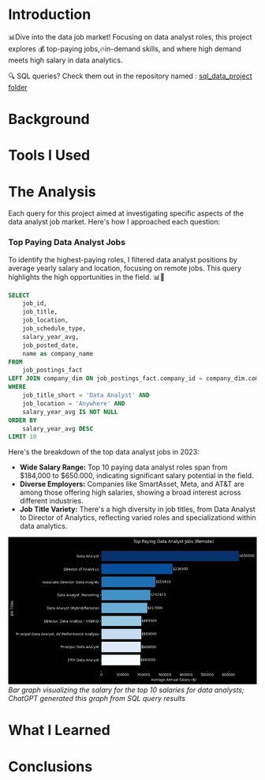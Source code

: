 # Introduction
📊Dive into the data job market! Focusing on data analyst roles, this project explores 💰 top-paying jobs,🔥in-demand skills, and where high demand meets high salary in data analytics. 

🔍 SQL queries? Check them out in the repository named : [sql_data_project folder](/sql_data_project)

# Background
# Tools I Used

# The Analysis
Each query for this project aimed at investigating specific aspects of the data analyst job market.
Here's how I approached each question:

### Top Paying Data Analyst Jobs
To identify the highest-paying roles, I filtered data analyst positions by average yearly salary and location, focusing on remote jobs. This query highlights the high opportunities in the field. 📊🚀

```sql
SELECT
    job_id,
    job_title,
    job_location,
    job_schedule_type,
    salary_year_avg,
    job_posted_date,
    name as company_name
FROM
    job_postings_fact
LEFT JOIN company_dim ON job_postings_fact.company_id = company_dim.company_id
WHERE 
    job_title_short = 'Data Analyst' AND
    job_location = 'Anywhere' AND
    salary_year_avg IS NOT NULL
ORDER BY 
    salary_year_avg DESC
LIMIT 10
```
Here's the breakdown of the top data analyst jobs in 2023:
- **Wide Salary Range:** Top 10 paying data analyst roles span from $184,000 to $650.000, indicating significant salary potential in the field.
- **Diverse Employers:** Companies like SmartAsset, Meta, and AT&T are among those offering high salaries, showing a broad interest across different industries.
- **Job Title Variety:** There's a high diversity in job titles, from Data Analyst to Director of Analytics, reflecting varied roles and specializationd within data analytics.

![Top Payng Roles](assets\1_top_paying_roles.png)
*Bar graph visualizing the salary for the top 10 salaries for data analysts; ChatGPT generated this graph from SQL query results*

# What I Learned
# Conclusions

